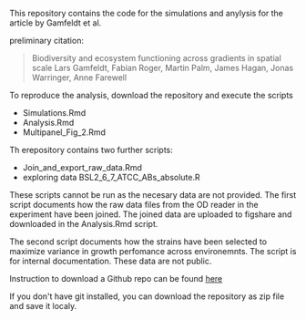 


This repository contains the code for the simulations and anylysis for the article by Gamfeldt et al. 

preliminary citation: 

> Biodiversity and ecosystem functioning across gradients in spatial scale
Lars Gamfeldt, Fabian Roger, Martin Palm, James Hagan, Jonas Warringer, Anne Farewell


To reproduce the analysis, download the repository and execute the scripts 

+ Simulations.Rmd
+ Analysis.Rmd
+ Multipanel_Fig_2.Rmd

Th erepository contains two further scripts: 

+ Join_and_export_raw_data.Rmd
+ exploring data BSL2_6_7_ATCC_ABs_absolute.R


These scripts cannot be run as the necesary data are not provided. The first script documents how the raw data files from the OD reader in the experiment have been joined. The joined data are uploaded to figshare and downloaded in the Analysis.Rmd script. 

The second script documents how the strains have been selected to maximize variance in growth perfomance across environemnts. The script is for internal documentation. These data are not public. 

Instruction to download a Github repo can be found [here](https://help.github.com/en/github/creating-cloning-and-archiving-repositories/cloning-a-repository)

If you don't have git installed, you can download the repository as zip file and save it localy. 



